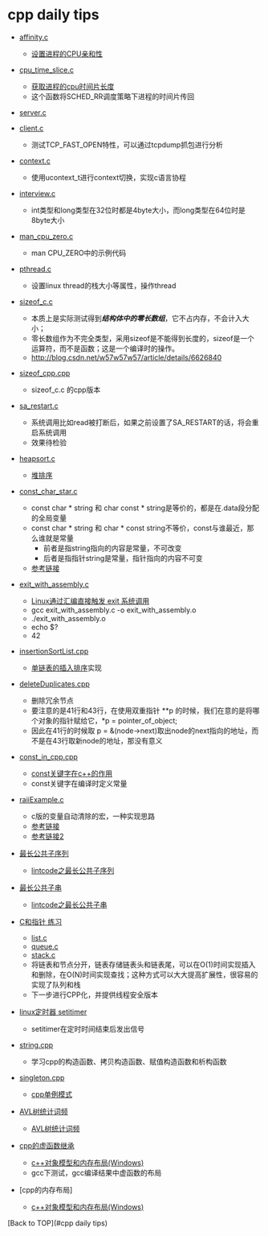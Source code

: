 
cpp daily tips
====================

* [affinity.c](affinity.c)
	* [设置进程的CPU亲和性](http://blog.csdn.net/dlutbrucezhang/article/details/9074891)

* [cpu_time_slice.c](cpu_time_slice.c)
	* [获取进程的cpu时间片长度](http://blog.csdn.net/dlutbrucezhang/article/details/9074891)
	* 这个函数将SCHED_RR调度策略下进程的时间片传回

* [server.c](server.c)
* [client.c](client.c)
	* 测试TCP_FAST_OPEN特性，可以通过tcpdump抓包进行分析

* [context.c](context.c)
	* 使用ucontext_t进行context切换，实现c语言协程

* [interview.c](interview.c)
	* int类型和long类型在32位时都是4byte大小，而long类型在64位时是8byte大小

* [man_cpu_zero.c](man_cpu_zero.c)
	* man CPU_ZERO中的示例代码

* [pthread.c](pthread.c)
	* 设置linux thread的栈大小等属性，操作thread

* [sizeof_c.c](sizeof_c.c)
	* 本质上是实际测试得到***结构体中的零长数组***，它不占内存，不会计入大小；
	* 零长数组作为不完全类型，采用sizeof是不能得到长度的，sizeof是一个运算符，而不是函数；这是一个编译时的操作。
	* http://blog.csdn.net/w57w57w57/article/details/6626840

* [sizeof_cpp.cpp](sizeof_cpp.cpp)
	* sizeof_c.c 的cpp版本

* [sa_restart.c](sa_restart.c)
	* 系统调用比如read被打断后，如果之前设置了SA_RESTART的话，将会重启系统调用
	* 效果待检验

* [heapsort.c](heapsort.c)
	* [堆排序](https://www.slyar.com/blog/slyar-heap-sort-c.html)

* [const_char_star.c](const_char_star.c)
	* const char * string 和 char const * string是等价的，都是在.data段分配的全局变量
	* const char * string 和 char * const string不等价，const与谁最近，那么谁就是常量
		* 前者是指string指向的内容是常量，不可改变
		* 后者是指指针string是常量，指针指向的内容不可变
	* [参考链接](http://stackoverflow.com/questions/4949254/const-char-const-versus-const-char)

* [exit_with_assembly.c](exit_with_assembly.c)
	* [Linux通过汇编直接触发 exit 系统调用](http://www.chongh.wiki/blog/2016/04/08/linux-syscalls/)
	* gcc exit_with_assembly.c -o exit_with_assembly.o
	* ./exit_with_assembly.o
	* echo $?
	* 42

* [insertionSortList.cpp](insertionSortList.cpp)
	* [单链表的插入排序](http://www.lintcode.com/zh-cn/problem/insertion-sort-list/)实现

* [deleteDuplicates.cpp](deleteDuplicates.cpp)
	* 删除冗余节点
	* 要注意的是41行和43行，在使用双重指针 \*\*p 的时候，我们在意的是将哪个对象的指针赋给它，\*p = pointer\_of\_object;
	* 因此在41行的时候取 p = &(node-\>next)取出node的next指向的地址，而不是在43行取新node的地址，那没有意义

* [const_in_cpp.cpp](const_in_cpp.cpp)
	* [const关键字在c++的作用](https://msdn.microsoft.com/zh-cn/library/07x6b05d.aspx)
	* const关键字在编译时定义常量

* [raiiExample.c](raiiExample.c)
	* c版的变量自动清除的宏，一种实现思路
	* [参考链接](https://www.ibm.com/developerworks/community/blogs/karsten/entry/raii_with_c_libraries?lang=en)
	* [参考链接2](https://github.com/psevon/exceptions-and-raii-in-c)

* [最长公共子序列](longest_common_subsequence.cpp)
	* [lintcode之最长公共子序列](http://www.lintcode.com/zh-cn/problem/longest-common-subsequence/)

* [最长公共子串](longest_common_substring.cpp)
	* [lintcode之最长公共子串](http://www.lintcode.com/zh-cn/problem/longest-common-subsequence/)

* [C和指针 练习](understanding_and_using_c_pointers/list.c)
	* [list.c](understanding_and_using_c_pointers/list.c)
	* [queue.c](understanding_and_using_c_pointers/queue.c)
	* [stack.c](understanding_and_using_c_pointers/stack.c)
	* 将链表和节点分开，链表存储链表头和链表尾，可以在O(1)时间实现插入和删除，在O(N)时间实现查找；这种方式可以大大提高扩展性，很容易的实现了队列和栈
	* 下一步进行CPP化，并提供线程安全版本

* [linux定时器 setitimer](setitimer.c)
	* setitimer在定时时间结束后发出信号

* [string.cpp](string.cpp)
	* 学习cpp的构造函数、拷贝构造函数、赋值构造函数和析构函数

* [singleton.cpp](singleton.cpp)
	* [cpp单例模式](http://www.zkt.name/dan-li-mo-shi-singleton-ji-c-shi-xian/)

* [AVL树统计词频](AVL/AVL.cpp)
	* [AVL树统计词频](http://www.cnblogs.com/daoluanxiaozi/archive/2012/04/26/2471256.html)

* [cpp的虚函数继承](virtual_inherence.cpp)
	* [c++对象模型和内存布局(Windows)](http://www.cnblogs.com/QG-whz/p/4909359.html?f=tt&hmsr=toutiao.io&utm_medium=toutiao.io&utm_source=toutiao.io)
	* gcc下测试，gcc编译结果中虚函数的布局
* [cpp的内存布局]
	* [c++对象模型和内存布局(Windows)](http://www.cnblogs.com/QG-whz/p/4909359.html?f=tt&hmsr=toutiao.io&utm_medium=toutiao.io&utm_source=toutiao.io)

[Back to TOP](#cpp daily tips)
